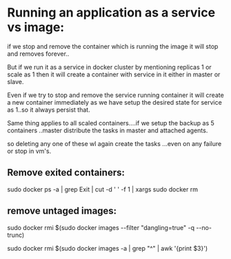 # Running an application as a service vs image:

if we stop and remove the container which is running the image it will stop and removes forever..

But if we run it as a service in docker cluster by mentioning replicas 1 or scale as 1 then it will create a container
with service in it either in master or slave.

Even if we try to stop and remove the service running container it will create a new container immediately
as we have setup the desired state for service as 1..so it always persist that.

Same thing applies to all scaled containers....if we setup the backup as 5 containers ..master distribute the tasks
in master and attached agents.

so deleting any one of these wl again create the tasks ...even on any failure or stop in vm's.

## Remove exited containers:
sudo docker ps -a | grep Exit | cut -d ' ' -f 1 | xargs sudo docker rm

## remove untaged images:
sudo docker rmi $(sudo docker images --filter "dangling=true" -q --no-trunc)

sudo docker rmi $(sudo docker images -a | grep "^<none>" | awk '{print $3}')

